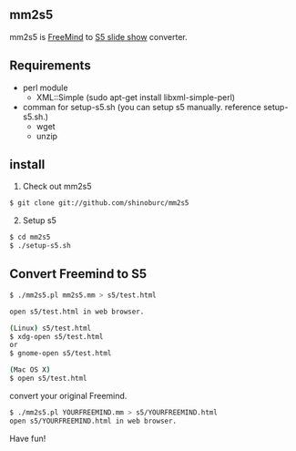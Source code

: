 ## mm2s5

mm2s5 is [FreeMind](http://freemind.sourceforge.net/wiki/index.php/Main_Page) to [S5 slide show](http://meyerweb.com/eric/tools/s5/) converter.

## Requirements

 * perl module 
   * XML::Simple (sudo apt-get install libxml-simple-perl)
 * comman for setup-s5.sh (you can setup s5 manually. reference setup-s5.sh.)
   * wget
   * unzip 

## install

1. Check out mm2s5

  ~~~ sh
  $ git clone git://github.com/shinoburc/mm2s5
  ~~~

2. Setup s5

  ~~~ sh
  $ cd mm2s5
  $ ./setup-s5.sh
  ~~~

## Convert Freemind to S5

  ~~~ sh
  $ ./mm2s5.pl mm2s5.mm > s5/test.html

  open s5/test.html in web browser.

  (Linux) s5/test.html
  $ xdg-open s5/test.html
  or
  $ gnome-open s5/test.html

  (Mac OS X)
  $ open s5/test.html
  ~~~

convert your original Freemind.

  ~~~ sh
  $ ./mm2s5.pl YOURFREEMIND.mm > s5/YOURFREEMIND.html
  open s5/YOURFREEMIND.html in web browser.
  ~~~

Have fun!


